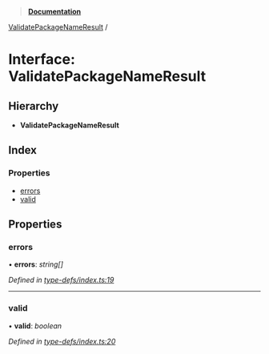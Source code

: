 > **[Documentation](../README.md)**

[ValidatePackageNameResult](validatepackagenameresult.md) /

# Interface: ValidatePackageNameResult

## Hierarchy

* **ValidatePackageNameResult**

## Index

### Properties

* [errors](validatepackagenameresult.md#errors)
* [valid](validatepackagenameresult.md#valid)

## Properties

###  errors

• **errors**: *string[]*

*Defined in [type-defs/index.ts:19](https://github.com/dylanaubrey/repodog/blob/4a1e1b5/packages/helpers/src/type-defs/index.ts#L19)*

___

###  valid

• **valid**: *boolean*

*Defined in [type-defs/index.ts:20](https://github.com/dylanaubrey/repodog/blob/4a1e1b5/packages/helpers/src/type-defs/index.ts#L20)*